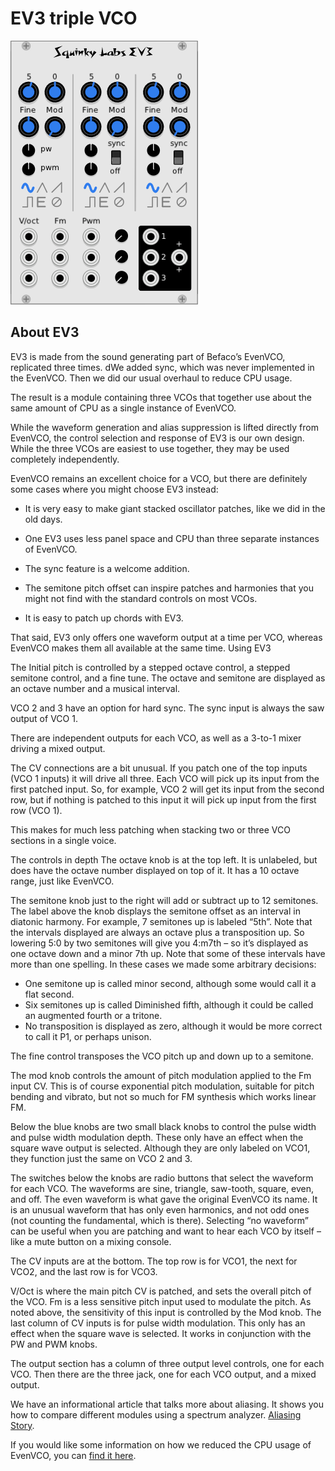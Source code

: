 # EV3 triple VCO

![ev3 image](./ev3-panel.png)

## About EV3

EV3 is made from the sound generating part of Befaco’s EvenVCO, replicated three times. dWe added sync, which was never implemented in the EvenVCO. Then we did our usual overhaul to reduce CPU usage.

The result is a module containing three VCOs that together use about the same amount of CPU as a single instance of EvenVCO.

While the waveform generation and alias suppression is lifted directly from EvenVCO, the control selection and response of EV3 is our own design. While the three VCOs are easiest to use together, they may be used completely independently.

EvenVCO remains an excellent choice for a VCO, but there are definitely some cases where you might choose EV3 instead:

* It is very easy to make giant stacked oscillator patches, like we did in the old days.

* One EV3  uses less panel space and CPU than three separate instances of EvenVCO.

* The sync feature is a welcome addition.

* The semitone pitch offset can inspire patches and harmonies that you might not find with the standard controls on most VCOs.

* It is easy to patch up chords with EV3.

That said, EV3 only offers one waveform output at a time per VCO, whereas EvenVCO makes them all available at the same time.
Using EV3

The Initial pitch is controlled by a stepped octave control, a stepped semitone control, and a fine tune. The octave and semitone are displayed as an octave number and a musical interval.

VCO 2 and 3 have an option for hard sync. The sync input is always the saw output of VCO 1.

There are independent outputs for each VCO, as well as a 3-to-1 mixer driving a mixed output.

The CV connections are a bit unusual. If you patch one of the top inputs (VCO 1 inputs) it will drive all three. Each VCO will pick up its input from the first patched input. So, for example, VCO 2 will get its input from the second row, but if nothing is patched to this input it will pick up input from the first row (VCO 1).

This makes for much less patching when stacking two or three VCO sections in a single voice.

The controls in depth
The octave knob is at the top left. It is unlabeled, but does have the octave number displayed on top of it. It has a 10 octave range, just like EvenVCO.

The semitone knob just to the right will add or subtract up to 12 semitones.  The label above the knob displays the semitone offset as an interval in diatonic harmony. For example, 7 semitones up is labeled “5th”. Note that the intervals displayed are always an octave plus a transposition up. So lowering 5:0 by two semitones will give you 4:m7th – so it’s displayed as one octave down and a minor 7th up. Note that some of these intervals have more than one spelling. In these cases we made some arbitrary decisions:

* One semitone up is called minor second, although some would call it a flat second.
* Six semitones up is called Diminished fifth, although it could be called an augmented fourth or a tritone.
* No transposition is displayed as zero, although it would be more correct to call it P1, or perhaps unison.

The fine control transposes the VCO pitch up and down up to a semitone.

The mod knob controls the amount of pitch modulation applied to the Fm input CV. This is of course exponential pitch modulation, suitable for pitch bending and vibrato, but not so much for FM synthesis which works linear FM.

Below the blue knobs are two small black knobs to control the pulse width and pulse width modulation depth. These only have an effect when the square wave output is selected. Although they are only labeled on VCO1, they function just the same on VCO 2 and 3.

The switches below the knobs are radio buttons that select the waveform for each VCO. The waveforms are sine, triangle, saw-tooth, square, even, and off. The even waveform is what gave the original EvenVCO its name. It is an unusual waveform that has only even harmonics, and not odd ones (not counting the fundamental, which is there). Selecting “no waveform” can be useful when you are patching and want to hear each VCO by itself – like a mute button on a mixing console.

The CV inputs are at the bottom. The top row is for VCO1, the next for VCO2, and the last row is for VCO3.

V/Oct is where the main pitch CV is patched, and sets the overall pitch of the VCO. Fm is a less sensitive pitch input used to modulate the pitch. As noted above, the sensitivity of this input is controlled by the Mod knob. The last column of CV inputs is for pulse width modulation. This only has an effect when the square wave is selected. It works in conjunction with the PW and PWM knobs.

The output section has a column of three output level controls, one for each VCO. Then there are the three jack, one for each VCO output, and a mixed output.

We have an informational article that talks more about aliasing. It shows you how to compare different modules using a spectrum analyzer. [Aliasing Story](./aliasing.md).

If you would like some information on how we reduced the CPU usage of EvenVCO, you can [find it here](../docs/vco-optimization.md).
